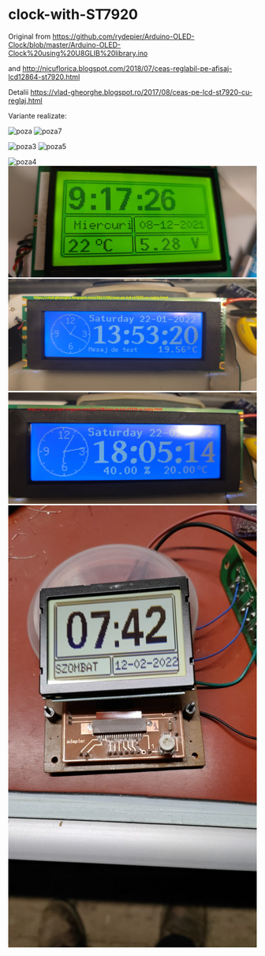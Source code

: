 # clock-with-ST7920

Original from https://github.com/rydepier/Arduino-OLED-Clock/blob/master/Arduino-OLED-Clock%20using%20U8GLIB%20library.ino

and http://nicuflorica.blogspot.com/2018/07/ceas-reglabil-pe-afisaj-lcd12864-st7920.html

Detalii https://vlad-gheorghe.blogspot.ro/2017/08/ceas-pe-lcd-st7920-cu-reglaj.html

Variante realizate:

![poza](https://github.com/vlad-gheorghe/clock-with-ST7920/blob/master/IMG_20190811_165942.jpg)
![poza7](https://github.com/vlad-gheorghe/clock-with-ST7920/blob/master/IMG_20190811_165951.jpg)

![poza3](https://github.com/vlad-gheorghe/clock-with-ST7920/blob/master/IMAG0506.jpg)
![poza5](https://github.com/vlad-gheorghe/clock-with-ST7920/blob/master/37390689_292898341300148_1594809463963910144_o.jpg)

![poza4](https://github.com/vlad-gheorghe/clock-with-ST7920/blob/master/69048013_343982739837754_7505420315711766528_n.jpg)
![poza6](https://github.com/vlad-gheorghe/clock-with-ST7920/blob/master/63e33f00-f0ca-46f5-8564-bb0f032572b8.jpeg)
![poza7](https://github.com/vlad-gheorghe/clock-with-ST7920/blob/master/1642852510428.jpg)
![poza8](https://github.com/vlad-gheorghe/clock-with-ST7920/blob/master/1642867507130.jpg)
![poza9](https://github.com/vlad-gheorghe/clock-with-ST7920/blob/master/274400195_4710144459108827_1168833616240588259_n.jpg)
